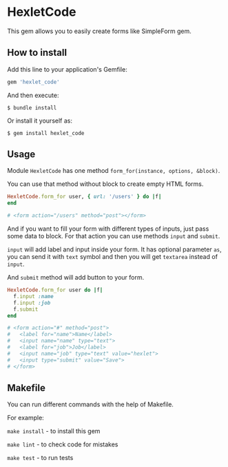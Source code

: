 # HexletCode
This gem allows you to easily create forms like SimpleForm gem.

## How to install
Add this line to your application's Gemfile:

```ruby
gem 'hexlet_code'
```
And then execute:

```
$ bundle install
```
Or install it yourself as:

```
$ gem install hexlet_code
```

## Usage
Module `HexletCode` has one method `form_for(instance, options, &block)`.

You can use that method without block to create empty HTML forms.

```ruby
HexletCode.form_for user, { url: '/users' } do |f|
end

# <form action="/users" method="post"></form>
```
And if you want to fill your form with different types of inputs, just pass some data to block. For that action you can use methods `input` and `submit`.

`input` will add label and input inside your form. It has optional parameter `as`, you can send it with `text` symbol and then you will get `textarea` instead of `input`.

And `submit` method will add button to your form.

```ruby
HexletCode.form_for user do |f|
  f.input :name
  f.input :job
  f.submit
end

# <form action="#" method="post">
#   <label for="name">Name</label>
#   <input name="name" type="text">
#   <label for="job">Job</label>
#   <input name="job" type="text" value="hexlet">
#   <input type="submit" value="Save">
# </form>
```
## Makefile
You can run different commands with the help of Makefile.

For example:

`make install` - to install this gem

`make lint` - to check code for mistakes

`make test` - to run tests

